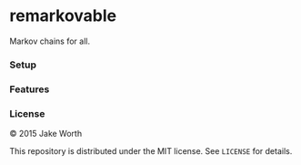 # remarkovable

Markov chains for all.


### Setup

### Features

### License

&copy; 2015 Jake Worth

This repository is distributed under the MIT license. See `LICENSE` for
details.

